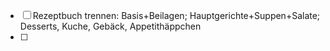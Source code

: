 - [ ] Rezeptbuch trennen: Basis+Beilagen; Hauptgerichte+Suppen+Salate; Desserts, Kuche, Gebäck, Appetithäppchen
- [ ] 